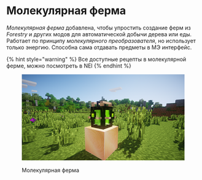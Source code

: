 # Молекулярная ферма

_Молекулярная ферма_ добавлена, чтобы упростить создание ферм из _Forestry_ и других модов для автоматической добычи дерева или еды. Работает по принципу _молекулярного преобразователя_, но использует только энергию. Способна сама отдавать предметы в МЭ интерфейс.

{% hint style="warning" %}
Все доступные рецепты в молекулярной ферме, можно посмотреть в NEI
{% endhint %}

<figure><img src="../../../.gitbook/assets/фермамол.png" alt=""><figcaption><p>Молекулярная ферма</p></figcaption></figure>
